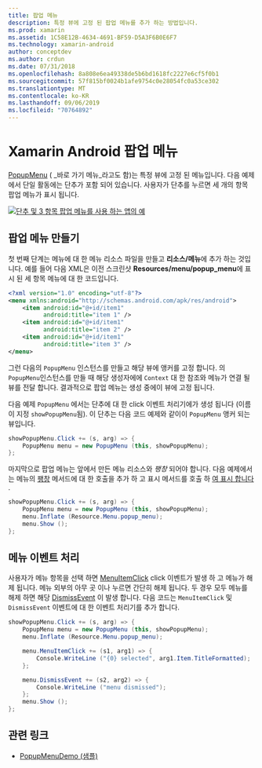 ```yaml
---
title: 팝업 메뉴
description: 특정 뷰에 고정 된 팝업 메뉴를 추가 하는 방법입니다.
ms.prod: xamarin
ms.assetid: 1C58E12B-4634-4691-BF59-D5A3F6B0E6F7
ms.technology: xamarin-android
author: conceptdev
ms.author: crdun
ms.date: 07/31/2018
ms.openlocfilehash: 8a808e6ea49338de5b6bd1618fc2227e6cf5f0b1
ms.sourcegitcommit: 57f815bf0024b1afe9754c0e28054fc0a53ce302
ms.translationtype: MT
ms.contentlocale: ko-KR
ms.lasthandoff: 09/06/2019
ms.locfileid: "70764892"
---
```

# <a name="xamarinandroid-popup-menu"></a>Xamarin Android 팝업 메뉴

[PopupMenu](xref:Android.Widget.PopupMenu) ( _바로 가기 메뉴_라고도 함)는 특정 뷰에 고정 된 메뉴입니다. 다음 예제에서 단일 활동에는 단추가 포함 되어 있습니다. 사용자가 단추를 누르면 세 개의 항목 팝업 메뉴가 표시 됩니다.

[![단추 및 3 항목 팝업 메뉴를 사용 하는 앱의 예](popup-menu-images/01-app-example-sml.png)](popup-menu-images/01-app-example.png#lightbox)

## <a name="creating-a-popup-menu"></a>팝업 메뉴 만들기

첫 번째 단계는 메뉴에 대 한 메뉴 리소스 파일을 만들고 **리소스/메뉴**에 추가 하는 것입니다. 예를 들어 다음 XML은 이전 스크린샷 **Resources/menu/popup_menu**에 표시 된 세 항목 메뉴에 대 한 코드입니다.

```xml
<?xml version="1.0" encoding="utf-8"?>
<menu xmlns:android="http://schemas.android.com/apk/res/android">
    <item android:id="@+id/item1"
          android:title="item 1" />
    <item android:id="@+id/item1"
          android:title="item 2" />
    <item android:id="@+id/item1"
          android:title="item 3" />
</menu>
```

그런 다음의 `PopupMenu` 인스턴스를 만들고 해당 뷰에 앵커를 고정 합니다. 의 `PopupMenu`인스턴스를 만들 때 해당 생성자에에 `Context` 대 한 참조와 메뉴가 연결 될 뷰를 전달 합니다. 결과적으로 팝업 메뉴는 생성 중에이 뷰에 고정 됩니다.

다음 예제 `PopupMenu` 에서는 단추에 대 한 click 이벤트 처리기에가 생성 됩니다 (이름이 지정 `showPopupMenu`됨). 이 단추는 다음 코드 예제와 같이이 `PopupMenu` 앵커 되는 뷰입니다.

```csharp
showPopupMenu.Click += (s, arg) => {
    PopupMenu menu = new PopupMenu (this, showPopupMenu);
};
```

마지막으로 팝업 메뉴는 앞에서 만든 메뉴 리소스와 *팽창* 되어야 합니다. 다음 예제에서는 메뉴의 [팽창](xref:Android.Views.LayoutInflater.Inflate*) 메서드에 대 한 호출을 추가 하 고 표시 메서드를 호출 하 [여 표시 합니다](xref:Android.Widget.PopupMenu.Show) .

```csharp
showPopupMenu.Click += (s, arg) => {
    PopupMenu menu = new PopupMenu (this, showPopupMenu);
    menu.Inflate (Resource.Menu.popup_menu);
    menu.Show ();
};
```

## <a name="handling-menu-events"></a>메뉴 이벤트 처리

사용자가 메뉴 항목을 선택 하면 [MenuItemClick](xref:Android.Widget.PopupMenu.MenuItemClick) click 이벤트가 발생 하 고 메뉴가 해제 됩니다. 메뉴 외부의 아무 곳 이나 누르면 간단히 해제 됩니다. 두 경우 모두 메뉴를 해제 하면 해당 [DismissEvent](xref:Android.Widget.PopupMenu.Dismiss) 이 발생 합니다. 다음 코드는 `MenuItemClick` 및 `DismissEvent` 이벤트에 대 한 이벤트 처리기를 추가 합니다.

```csharp
showPopupMenu.Click += (s, arg) => {
    PopupMenu menu = new PopupMenu (this, showPopupMenu);
    menu.Inflate (Resource.Menu.popup_menu);

    menu.MenuItemClick += (s1, arg1) => {
        Console.WriteLine ("{0} selected", arg1.Item.TitleFormatted);
    };

    menu.DismissEvent += (s2, arg2) => {
        Console.WriteLine ("menu dismissed");
    };
    menu.Show ();
};
```

## <a name="related-links"></a>관련 링크

- [PopupMenuDemo (샘플)](https://docs.microsoft.com/samples/xamarin/monodroid-samples/popupmenudemo)
